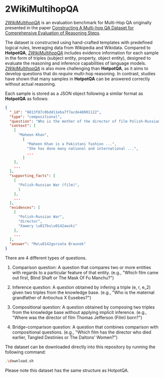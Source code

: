 # 2WikiMultihopQA

[_2WikiMultihopQA_](https://github.com/Alab-NII/2wikimultihop) is an evaluation benchmark for Multi-Hop QA originally presented in the paper [Constructing A Multi-hop QA Dataset for Comprehensive Evaluation of Reasoning Steps](https://aclanthology.org/2020.coling-main.580/).

The dataset is constructed using hand-crafted templates with predefined logical rules, leveraging data from Wikipedia and Wikidata. Compared to __HotpotQA__, [_2WikiMultihopQA_](https://github.com/Alab-NII/2wikimultihop) includes evidence information for each sample in the form of triples (subject entity, property, object entity), designed to evaluate the reasoning and inference capabilities of language models. [_2WikiMultihopQA_](https://github.com/Alab-NII/2wikimultihop) is also more challenging than __HotpotQA__, as it aims to develop questions that do _require_ multi-hop reasoning. In contrast, studies have shown that many samples in __HotpotQA__ can be answered correctly without actual reasoning.

Each sample is stored as a JSON object following a similar format as __HotpotQA__ as follows:

```json
{
  "_id": "8813f87c0bdd11eba7f7acde48001122",
  "type": "compositional",
  "question": "Who is the mother of the director of film Polish-Russian War (Film)?",
  "context": [
    [
      "Maheen Khan",
        [
          "Maheen Khan is a Pakistani fashion ...",
          "She has done many national and international ...",
          ...
        ]
    ],
    ...
  ],
  "supporting_facts": [
    [
      "Polish-Russian War (film)",
      1
    ],
    ...
  ],
  "evidences": [
    [
      "Polish-Russian War",
      "director",
      "Xawery \u017bu\u0142awski"
    ],
    ...
  ],
  "answer": "Ma\u0142gorzata Braunek"
}
```

There are 4 different types of questions.

1) Comparison question: A question that compares two or more entities with regards to a particular feature of that entity.
(e.g., "Which film came out first, Blind Shaft or The Mask Of Fu Manchu?")

2) Inference question: A question obtained by infering a triple (e, r, e_2) given two triples from the knowledge base.
(e.g., "Who is the maternal grandfather of Antiochus X Eusebes?")

3) Compositional question: A question obtained by composing two triples from the knowledge base without applying implicit inference. (e.g., "Where was the director of film Thomas Jefferson (Film) born?")

4) Bridge-comparison question: A question that combines comparison with compositional questions.
(e.g., "Which film has the director who died earlier, Tangled Destinies or The Daltons' Women?")

The dataset can be downloaded directly into this repository by running the following command:

```sh
.\download.sh
```

Please note this dataset has the same structure as HotpotQA.
